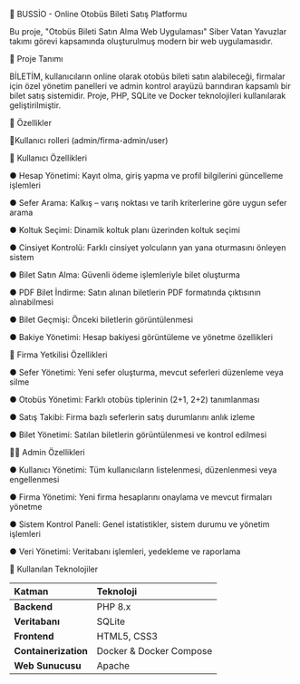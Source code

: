 🚌 BUSSİO - Online Otobüs Bileti Satış Platformu

Bu proje, "Otobüs Bileti Satın Alma Web Uygulaması" Siber Vatan Yavuzlar takımı görevi kapsamında oluşturulmuş modern bir web uygulamasıdır.

📖 Proje Tanımı

BİLETİM, kullanıcıların online olarak otobüs bileti satın alabileceği, firmalar için özel yönetim panelleri ve admin kontrol arayüzü barındıran kapsamlı bir bilet satış sistemidir.
Proje, PHP, SQLite ve Docker teknolojileri kullanılarak geliştirilmiştir.

🚀 Özellikler

👥Kullanıcı rolleri (admin/firma-admin/user)

👤 Kullanıcı Özellikleri

● Hesap Yönetimi: Kayıt olma, giriş yapma ve profil bilgilerini güncelleme işlemleri

● Sefer Arama: Kalkış – varış noktası ve tarih kriterlerine göre uygun sefer arama

● Koltuk Seçimi: Dinamik koltuk planı üzerinden koltuk seçimi

● Cinsiyet Kontrolü: Farklı cinsiyet yolcuların yan yana oturmasını önleyen sistem

● Bilet Satın Alma: Güvenli ödeme işlemleriyle bilet oluşturma

● PDF Bilet İndirme: Satın alınan biletlerin PDF formatında çıktısının alınabilmesi

● Bilet Geçmişi: Önceki biletlerin görüntülenmesi

● Bakiye Yönetimi: Hesap bakiyesi görüntüleme ve yönetme özellikleri

🏢 Firma Yetkilisi Özellikleri

● Sefer Yönetimi: Yeni sefer oluşturma, mevcut seferleri düzenleme veya silme

● Otobüs Yönetimi: Farklı otobüs tiplerinin (2+1, 2+2) tanımlanması

● Satış Takibi: Firma bazlı seferlerin satış durumlarını anlık izleme

● Bilet Yönetimi: Satılan biletlerin görüntülenmesi ve kontrol edilmesi

👨‍💼 Admin Özellikleri

● Kullanıcı Yönetimi: Tüm kullanıcıların listelenmesi, düzenlenmesi veya engellenmesi

● Firma Yönetimi: Yeni firma hesaplarını onaylama ve mevcut firmaları yönetme

● Sistem Kontrol Paneli: Genel istatistikler, sistem durumu ve yönetim işlemleri

● Veri Yönetimi: Veritabanı işlemleri, yedekleme ve raporlama


🧩 Kullanılan Teknolojiler

| Katman               | Teknoloji               |
| :------------------- | :---------------------- |
| **Backend**          | PHP 8.x                 |
| **Veritabanı**       | SQLite                  |
| **Frontend**         | HTML5, CSS3 |
| **Containerization** | Docker & Docker Compose |
| **Web Sunucusu**     | Apache                  |











